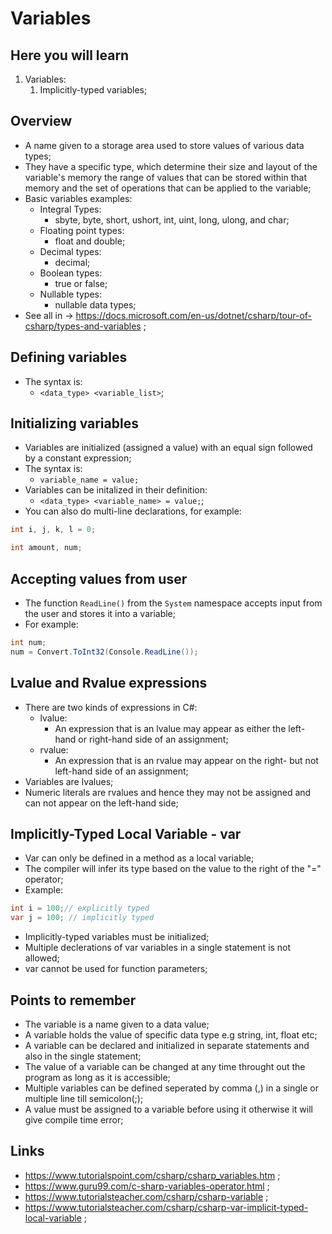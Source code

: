 # Variables

## Here you will learn

1. Variables:
   1. Implicitly-typed variables;

## Overview

- A name given to a storage area used to store values of various data types;
- They have a specific type, which determine their size and layout of the variable's memory the range of values that can be stored within that memory and the set of operations that can be applied to the variable;
- Basic variables examples:
  - Integral Types:
    - sbyte, byte, short, ushort, int, uint, long, ulong, and char;
  - Floating point types:
    - float and double;
  - Decimal types:
    - decimal;
  - Boolean types:
    - true or false;
  - Nullable types:
    - nullable data types;
- See all in -> <https://docs.microsoft.com/en-us/dotnet/csharp/tour-of-csharp/types-and-variables> ;

## Defining variables

- The syntax is:
  - `<data_type> <variable_list>`;

## Initializing variables

- Variables are initialized (assigned a value) with an equal sign followed by a constant expression;
- The syntax is:
  - `variable_name = value;`
- Variables can be initalized in their definition:
  - `<data_type> <variable_name> = value;`;
- You can also do multi-line declarations, for example:

```c#
int i, j, k, l = 0;

int amount, num;
```

## Accepting values from user

- The function `ReadLine()` from the `System` namespace accepts input from the user and stores it into a variable;
- For example:

```c#
int num;
num = Convert.ToInt32(Console.ReadLine());
```

## Lvalue and Rvalue expressions

- There are two kinds of expressions in C#:
  - lvalue:
    - An expression that is an lvalue may appear as either the left-hand or right-hand side of an assignment;
  - rvalue:
    - An expression that is an rvalue may appear on the right- but not left-hand side of an assignment;
- Variables are lvalues;
- Numeric literals are rvalues and hence they may not be assigned and can not appear on the left-hand side;

## Implicitly-Typed Local Variable - var

- Var can only be defined in a method as a local variable;
- The compiler will infer its type based on the value to the right of the "=" operator;
- Example:

```c#
int i = 100;// explicitly typed
var j = 100; // implicitly typed
```

- Implicitly-typed variables must be initialized;
- Multiple declerations of var variables in a single statement is not allowed;
- var cannot be used for function parameters;

## Points to remember

- The variable is a name given to a data value;
- A variable holds the value of specific data type e.g string, int, float etc;
- A variable can be declared and initialized in separate statements and also in the single statement;
- The value of a variable can be changed at any time throught out the program as long as it is accessible;
- Multiple variables can be defined seperated by comma (,) in a single or multiple line till semicolon(;);
- A value must be assigned to a variable before using it otherwise it will give compile time error;

## Links

- <https://www.tutorialspoint.com/csharp/csharp_variables.htm> ;
- <https://www.guru99.com/c-sharp-variables-operator.html> ;
- <https://www.tutorialsteacher.com/csharp/csharp-variable> ;
- <https://www.tutorialsteacher.com/csharp/csharp-var-implicit-typed-local-variable> ;
